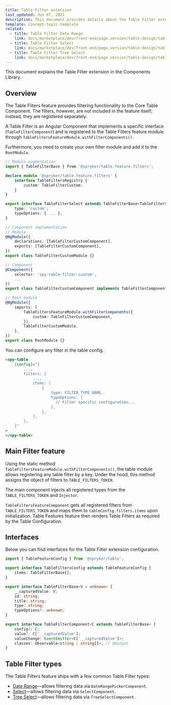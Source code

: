 ```yaml
---
title: Table Filter extension
last_updated: Jun 07, 2021
description: This document provides details about the Table Filter extension in the Сomponents Library.
template: concept-topic-template
related:
  - title: Table Filter Date Range
    link: docs/marketplace/dev/front-end/page.version/table-design/table-filters/table-filter-date-range.html
  - title: Table Filter Select
    link: docs/marketplace/dev/front-end/page.version/table-design/table-filters/table-filter-select.html
  - title: Table Filter Tree Select
    link: docs/marketplace/dev/front-end/page.version/table-design/table-filters/table-filter-tree-select.html
---
```


This document explains the Table Filter extension in the Components Library.

## Overview

The Table Filters feature provides filtering functionality to the Core Table Component. The filters, however, are not included in the feature itself; instead, they are registered separately.

A Table Filter is an Angular Component that implements a specific interface (`TableFilterComponent`) and is registered to the Table Filters feature module through `TableFiltersFeatureModule.withFilterComponents()`.

Furthermore, you need to create your own filter module and add it to the `RootModule`.

```ts
// Module augmentation
import { TableFilterBase } from '@spryker/table.feature.filters';

declare module '@spryker/table.feature.filters' {
    interface TableFiltersRegistry {
        custom: TableFilterCustom;
    }
}

export interface TableFilterSelect extends TableFilterBase<TableFilterSelectValue> {
    type: 'custom';
    typeOptions: { ... };
}

// Component implementation
// Module
@NgModule({
    declarations: [TableFilterCustomComponent],
    exports: [TableFilterCustomComponent],
})
export class TableFilterCustomModule {}

// Component
@Component({
    selector: 'spy-table-filter-custom',
    ...
})
export class TableFilterCustomComponent implements TableFilterComponent<TableFilterSelect> {}

// Root module
@NgModule({
    imports: [
        TableFiltersFeatureModule.withFilterComponents({
            custom: TableFilterCustomComponent,
        }),
        TableFilterCustomModule,
    ],
})
export class RootModule {}
```

You can configure any filter in the table config.

```html
<spy-table
    [config]="{
        ...,
        filters: {
            ...,
            items: [
                {
                    type: FILTER_TYPE_NAME,
                    typeOptions: {
                      // Filter specific configuration...
                    },
                },
            ],
        },
    }"
>
</spy-table>
```

## Main Filter feature

Using the static method `TableFiltersFeatureModule.withFilterComponents()`, the table module allows registering any table filter by a key. Under the hood, this method assigns the object of filters to `TABLE_FILTERS_TOKEN`.

The main component injects all registered types from the `TABLE_FILTERS_TOKEN` and `Injector`.

`TableFiltersFeatureComponent` gets all registered filters from `TABLE_FILTERS_TOKEN` and maps them to `tableConfig.filters.items` upon initialization. Table Features feature then renders Table Filters as required by the Table Configuration.

## Interfaces

Below you can find interfaces for the Table Filter extension configuration.

```ts
import { TableFeatureConfig } from '@spryker/table';

export interface TableFiltersConfig extends TableFeatureConfig {
    items: TableFilterBase[];
}

export interface TableFilterBase<V = unknown> {
    __capturedValue: V;
    id: string;
    title: string;
    type: string;
    typeOptions?: unknown;
}

export interface TableFilterComponent<C extends TableFilterBase> {
    config?: C;
    value?: C['__capturedValue'];
    valueChange: EventEmitter<C['__capturedValue']>;
    classes: Observable<string | string[]>; // @Output
}
```

## Table Filter types

The Table Filters feature ships with a few common Table Filter types:

- [Date Range](/docs/marketplace/dev/front-end/{{page.version}}/table-design/table-filters/table-filter-date-range.html)—allows filtering data via `DateRangePickerComponent`.
- [Select](/docs/marketplace/dev/front-end/{{page.version}}/table-design/table-filters/table-filter-select.html)—allows filtering data via `SelectComponent`.
- [Tree Select](/docs/marketplace/dev/front-end/{{page.version}}/table-design/table-filters/table-filter-tree-select.html)—allows filtering data via `TreeSelectComponent`.
